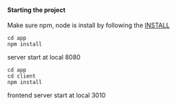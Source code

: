 #### Starting the project

Make sure npm, node is install by following the [INSTALL](https://github.com/LandingHeart/fullstack-instagram-clone/blob/update_all_docs/docs/INSTALL.md)

```ssh
cd app 
npm install
```
server start at local 8080

```ssh
cd app
cd client
npm install
```

frontend server start at local 3010
